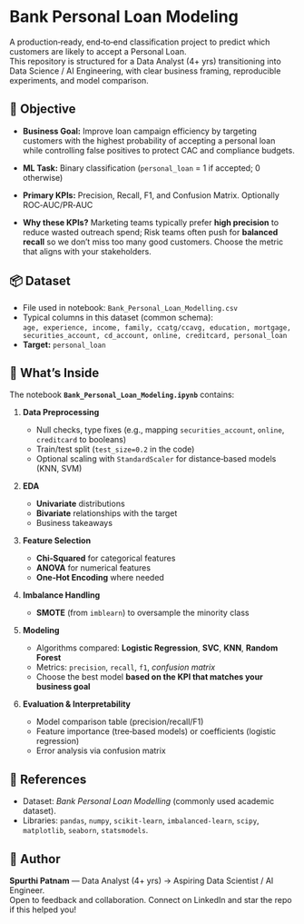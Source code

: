 # Bank Personal Loan Modeling

A production‑ready, end‑to‑end classification project to predict which customers are likely to accept a Personal Loan.  
This repository is structured for a Data Analyst (4+ yrs) transitioning into Data Science / AI Engineering, with clear business framing, reproducible experiments, and model comparison.

## 🎯 Objective

- **Business Goal:**
Improve loan campaign efficiency by targeting customers with the highest probability of accepting a personal loan while controlling false positives to protect CAC and compliance budgets.
- **ML Task:**
Binary classification (`personal_loan` = 1 if accepted; 0 otherwise)  
- **Primary KPIs:**
Precision, Recall, F1, and Confusion Matrix. Optionally ROC‑AUC/PR‑AUC

- **Why these KPIs?**
Marketing teams typically prefer **high precision** to reduce wasted outreach spend; Risk teams often push for **balanced recall** so we don’t miss too many good customers. Choose the metric that aligns with your stakeholders.

## 📦 Dataset

- File used in notebook: `Bank_Personal_Loan_Modelling.csv`  
- Typical columns in this dataset (common schema):  
  `age, experience, income, family, ccatg/ccavg, education, mortgage, securities_account, cd_account, online, creditcard, personal_loan`  
- **Target:** `personal_loan`

## 🧭 What’s Inside

The notebook **`Bank_Personal_Loan_Modeling.ipynb`** contains:

1. **Data Preprocessing**
   - Null checks, type fixes (e.g., mapping `securities_account`, `online`, `creditcard` to booleans)
   - Train/test split (`test_size=0.2` in the code)
   - Optional scaling with `StandardScaler` for distance‑based models (KNN, SVM)

2. **EDA**
   - **Univariate** distributions
   - **Bivariate** relationships with the target
   - Business takeaways

3. **Feature Selection**
   - **Chi‑Squared** for categorical features  
   - **ANOVA** for numerical features  
   - **One‑Hot Encoding** where needed

4. **Imbalance Handling**
   - **SMOTE** (from `imblearn`) to oversample the minority class

5. **Modeling**
   - Algorithms compared: **Logistic Regression**, **SVC**, **KNN**, **Random Forest**
   - Metrics: `precision`, `recall`, `f1`, *confusion matrix*
   - Choose the best model **based on the KPI that matches your business goal**

6. **Evaluation & Interpretability**
   - Model comparison table (precision/recall/F1)  
   - Feature importance (tree‑based models) or coefficients (logistic regression)
   - Error analysis via confusion matrix

## 🧾 References

- Dataset: *Bank Personal Loan Modelling* (commonly used academic dataset).  
- Libraries: `pandas`, `numpy`, `scikit-learn`, `imbalanced-learn`, `scipy`, `matplotlib`, `seaborn`, `statsmodels`.

## 📣 Author

**Spurthi Patnam** — Data Analyst (4+ yrs) → Aspiring Data Scientist / AI Engineer.  
Open to feedback and collaboration. Connect on LinkedIn and star the repo if this helped you!


